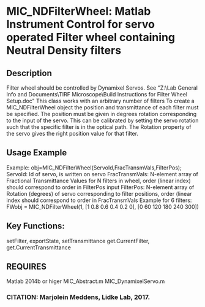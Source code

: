 # MIC_NDFilterWheel: Matlab Instrument Control for servo operated Filter wheel containing Neutral Density filters

## Description
Filter wheel should be controlled by Dynamixel Servos. See "Z:\Lab
General Info and Documents\TIRF Microscope\Build Instructions for
Filter Wheel Setup.doc"
This class works with an arbitrary number of filters
To create a MIC_NDFilterWheel object the position and transmittance
of each filter must be specified. The position must be given in
degrees rotation corresponding to the input of the servo. This
can be calibrated by setting the servo rotation such that the
specific filter is in the optical path. The Rotation property of the
servo gives the right position value for that filter.

## Usage Example
Example: obj=MIC_NDFilterWheel(ServoId,FracTransmVals,FilterPos);
ServoId: Id of servo, is written on servo
FracTransmVals: N-element array of Fractional Transmittance
Values for N filters in wheel, order (linear index)
should correspond to order in FilterPos input
FilterPos: N-element array of Rotation (degrees) of servo
corresponding to filter positions, order (linear
index should correspond to order in FracTransmVals
Example for 6 filters:
FWobj = MIC_NDFilterWheel(1, [1 0.8 0.6 0.4 0.2 0], [0 60 120 180 240 300])

## Key Functions:
setFilter, exportState, setTransmittance get.CurrentFilter, get.CurrentTransmittance

## REQUIRES
Matlab 2014b or higer
MIC_Abstract.m
MIC_DynamixelServo.m

### CITATION: Marjolein Meddens, Lidke Lab, 2017.

